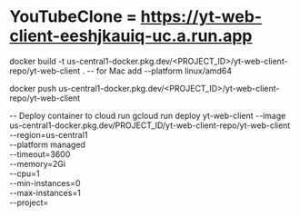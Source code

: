 # YouTubeClone = https://yt-web-client-eeshjkauiq-uc.a.run.app


docker build -t us-central1-docker.pkg.dev/<PROJECT_ID>/yt-web-client-repo/yt-web-client .
-- for Mac add --platform linux/amd64

docker push us-central1-docker.pkg.dev/<PROJECT_ID>/yt-web-client-repo/yt-web-client

-- Deploy container to cloud run
gcloud run deploy yt-web-client --image us-central1-docker.pkg.dev/PROJECT_ID/yt-web-client-repo/yt-web-client \
  --region=us-central1 \
  --platform managed \
  --timeout=3600 \
  --memory=2Gi \
  --cpu=1 \
  --min-instances=0 \
  --max-instances=1 \
  --project=<projectID>
  
